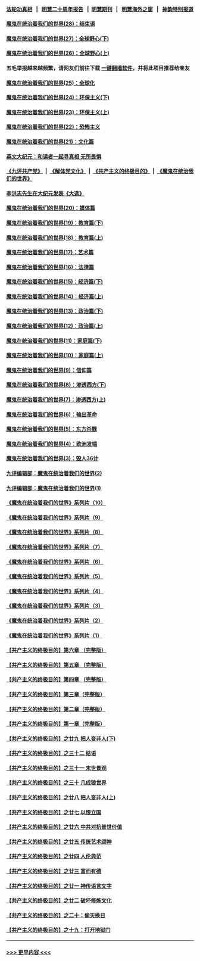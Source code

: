 #### [法轮功真相](https://github.com/gfw-breaker/truth/blob/master/README.md?t=0) &nbsp;&nbsp;|&nbsp;&nbsp; [明慧二十周年报告](https://github.com/gfw-breaker/mh-reports/blob/master/README.md?t=0) &nbsp;&nbsp;|&nbsp;&nbsp;[明慧期刊](https://github.com/gfw-breaker/mh-qikan) &nbsp;&nbsp;|&nbsp;&nbsp; [明慧海外之窗](https://github.com/gfw-breaker/mh-news/blob/master/README.md?t=0) &nbsp;&nbsp;|&nbsp;&nbsp; [神韵特别报道](https://github.com/gfw-breaker/mh-news/blob/master/shenyun.md?t=0)
#### [魔鬼在统治着我们的世界(28)：结束语](../pages/nsc422/n10936246.md?t=07061501) 
#### [魔鬼在统治着我们的世界(27)：全球野心(下)](../pages/nsc422/n10928319.md?t=07061501) 
#### [魔鬼在统治着我们的世界(26)：全球野心(上)](../pages/nsc422/n10900318.md?t=07061501) 
#### 五毛举报越来越频繁，请网友们前往下载 [一键翻墙软件](https://github.com/gfw-breaker/ssr-accounts)，并将此项目推荐给亲友
#### [魔鬼在统治着我们的世界(25)：全球化](../pages/nsc422/n10788205.md?t=07061501) 
#### [魔鬼在统治着我们的世界(24)：环保主义(下)](../pages/nsc422/n10695307.md?t=07061501) 
#### [魔鬼在统治着我们的世界(23)：环保主义(上)](../pages/nsc422/n10688613.md?t=07061501) 
#### [魔鬼在统治着我们的世界(22)：恐怖主义](../pages/nsc422/n10614727.md?t=07061501) 
#### [魔鬼在统治着我们的世界(21)：文化篇](../pages/nsc422/n10597706.md?t=07061501) 
#### [英文大纪元：和读者一起寻真相 无所畏惧](../pages/nsc422/n12542027.md?t=07061501) 
#### [《九评共产党》](https://github.com/begood0513/9ping.md/blob/master/README.md) &nbsp;|&nbsp; [《解体党文化》](../../../../jtdwh.md/blob/master/README.md)  &nbsp;|&nbsp; [《共产主义的终极目的》](../../../../gczydzjmd.md/blob/master/README.md) &nbsp;|&nbsp; [《魔鬼在统治我们的世界》](../../../../mgztzwmdsj.md/blob/master/README.md) 
#### [李洪志先生在大纪元发表《大选》](../pages/nsc422/n12534746.md?t=07061501) 
#### [魔鬼在统治着我们的世界(20)：媒体篇](../pages/nsc422/n10586579.md?t=07061501) 
#### [魔鬼在统治着我们的世界(19)：教育篇(下)](../pages/nsc422/n10564808.md?t=07061501) 
#### [魔鬼在统治着我们的世界(18)：教育篇(上)](../pages/nsc422/n10526970.md?t=07061501) 
#### [魔鬼在统治着我们的世界(17)：艺术篇](../pages/nsc422/n10499093.md?t=07061501) 
#### [魔鬼在统治着我们的世界(16)：法律篇](../pages/nsc422/n10485969.md?t=07061501) 
#### [魔鬼在统治着我们的世界(15)：经济篇(下)](../pages/nsc422/n10469975.md?t=07061501) 
#### [魔鬼在统治着我们的世界(14)：经济篇(上)](../pages/nsc422/n10457370.md?t=07061501) 
#### [魔鬼在统治着我们的世界(13)：政治篇(下)](../pages/nsc422/n10448270.md?t=07061501) 
#### [魔鬼在统治着我们的世界(12)：政治篇(上)](../pages/nsc422/n10444576.md?t=07061501) 
#### [魔鬼在统治着我们的世界(11)：家庭篇(下)](../pages/nsc422/n10440961.md?t=07061501) 
#### [魔鬼在统治着我们的世界(10)：家庭篇(上)](../pages/nsc422/n10435448.md?t=07061501) 
#### [魔鬼在统治着我们的世界(9)：信仰篇](../pages/nsc422/n10432159.md?t=07061501) 
#### [魔鬼在统治着我们的世界(8)：渗透西方(下)](../pages/nsc422/n10429603.md?t=07061501) 
#### [魔鬼在统治着我们的世界(7)：渗透西方(上)](../pages/nsc422/n10426013.md?t=07061501) 
#### [魔鬼在统治着我们的世界(6)：输出革命](../pages/nsc422/n10421536.md?t=07061501) 
#### [魔鬼在统治着我们的世界(5)：东方杀戮](../pages/nsc422/n10417707.md?t=07061501) 
#### [魔鬼在统治着我们的世界(4)：欧洲发端](../pages/nsc422/n10414890.md?t=07061501) 
#### [魔鬼在统治着我们的世界(3)：毁人36计](../pages/nsc422/n10411583.md?t=07061501) 
#### [九评编辑部：魔鬼在统治着我们的世界(2)](../pages/nsc422/n10410036.md?t=07061501) 
#### [九评编辑部：魔鬼在统治着我们的世界(1)](../pages/nsc422/n10406825.md?t=07061501) 
#### [《魔鬼在统治着我们的世界》系列片（10）](../pages/nsc422/n12292670.md?t=07061501) 
#### [《魔鬼在统治着我们的世界》系列片（9）](../pages/nsc422/n12290859.md?t=07061501) 
#### [《魔鬼在统治着我们的世界》系列片（8）](../pages/nsc422/n12287445.md?t=07061501) 
#### [《魔鬼在统治着我们的世界》系列片（7）](../pages/nsc422/n12283425.md?t=07061501) 
#### [《魔鬼在统治着我们的世界》系列片（6）](../pages/nsc422/n12282314.md?t=07061501) 
#### [《魔鬼在统治着我们的世界》系列片（5）](../pages/nsc422/n12281419.md?t=07061501) 
#### [《魔鬼在统治着我们的世界》系列片（4）](../pages/nsc422/n12274024.md?t=07061501) 
#### [《魔鬼在统治着我们的世界》系列片（3）](../pages/nsc422/n12271322.md?t=07061501) 
#### [《魔鬼在统治着我们的世界》系列片（2）](../pages/nsc422/n12269049.md?t=07061501) 
#### [《魔鬼在统治着我们的世界》系列片（1）](../pages/nsc422/n12267575.md?t=07061501) 
#### [【共产主义的终极目的】第六章 （完整版）](../pages/nsc422/n11428913.md?t=07061501) 
#### [【共产主义的终极目的】第五章 （完整版）](../pages/nsc422/n11428912.md?t=07061501) 
#### [【共产主义的终极目的】第四章 （完整版）](../pages/nsc422/n11428907.md?t=07061501) 
#### [【共产主义的终极目的】第三章（完整版）](../pages/nsc422/n11428848.md?t=07061501) 
#### [【共产主义的终极目的】第二章（完整版）](../pages/nsc422/n11428831.md?t=07061501) 
#### [【共产主义的终极目的】第一章（完整版）](../pages/nsc422/n11417651.md?t=07061501) 
#### [【共产主义的终极目的】之廿九 把人变非人(下)](../pages/nsc422/n11344140.md?t=07061501) 
#### [【共产主义的终极目的】之三十二 结语](../pages/nsc422/n11360535.md?t=07061501) 
#### [【共产主义的终极目的】之三十一 末世景观](../pages/nsc422/n11351129.md?t=07061501) 
#### [【共产主义的终极目的】之三十 几成狼世界](../pages/nsc422/n11348280.md?t=07061501) 
#### [【共产主义的终极目的】之廿八 把人变非人(上)](../pages/nsc422/n11340492.md?t=07061501) 
#### [【共产主义的终极目的】之廿七 以恨立国](../pages/nsc422/n11336944.md?t=07061501) 
#### [【共产主义的终极目的】之廿六 中共对抗普世价值](../pages/nsc422/n11324785.md?t=07061501) 
#### [【共产主义的终极目的】之廿五 传统艺术颂神](../pages/nsc422/n11296396.md?t=07061501) 
#### [【共产主义的终极目的】之廿四 人伦典范](../pages/nsc422/n11296397.md?t=07061501) 
#### [【共产主义的终极目的】之廿三 富而有德](../pages/nsc422/n11283598.md?t=07061501) 
#### [【共产主义的终极目的】之廿一 神传语言文字](../pages/nsc422/n11263265.md?t=07061501) 
#### [【共产主义的终极目的】之廿二 破坏修炼文化](../pages/nsc422/n11245728.md?t=07061501) 
#### [【共产主义的终极目的】之二十：偷天换日](../pages/nsc422/n11238846.md?t=07061501) 
#### [【共产主义的终极目的】之十九：打开地狱门](../pages/nsc422/n11206376.md?t=07061501) 

----
#### [ >>> 更早内容 <<< ](../indexes/nsc422-earlier.md)
